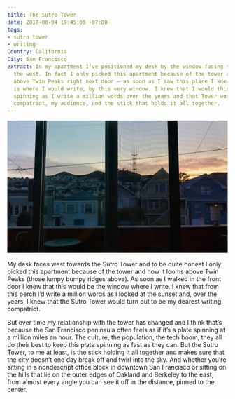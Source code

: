 ```yaml
---
title: The Sutro Tower
date: 2017-08-04 19:45:00 -07:00
tags:
- sutro tower
- writing
Country: California
City: San Francisco
extract: In my apartment I’ve positioned my desk by the window facing the tower towards
  the west. In fact I only picked this apartment because of the tower and how it looms
  above Twin Peaks right next door — as soon as I saw this place I knew that this
  is where I would write, by this very window. I knew that I would think of the city
  spinning as I write a million words over the years and that Tower would be my writing
  compatriot, my audience, and the stick that holds it all together.
---
```


![IMG_0531.jpg](/uploads/IMG_0531.jpg)

My desk faces west towards the Sutro Tower and to be quite honest I only picked this apartment because of the tower and how it looms above Twin Peaks (those lumpy bumpy ridges above). As soon as I walked in the front door I knew that this would be the window where I write. I knew that from this perch I’d write a million words as I looked at the sunset and, over the years, I knew that the Sutro Tower would turn out to be my dearest writing compatriot. 

But over time my relationship with the tower has changed and I think that’s because the San Francisco peninsula often feels as if it’s a plate spinning at a million miles an hour. The culture, the population, the tech boom, they all do their best to keep this plate spinning as fast as they can. But the Sutro Tower, to me at least, is the stick holding it all together and makes sure that the city doesn’t one day break off and twirl into the sky. And whether you’re sitting in a nondescript office block in downtown San Francisco or sitting on the hills that lie on the outer edges of Oakland and Berkeley to the east, from almost every angle you can see it off in the distance, pinned to the center.
